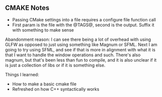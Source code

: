 ## CMAKE Notes
- Passing CMake settings into a file requires a configure file function call
 - First param is the file with the @TAGS@, second is the output. Suffix it with something to make sense

Abandonment reason:
  I can see there being a lot of overhead with using GLFW as opposed to just using 
  something like Magnum or SFML. Next I am going to try using SFML, and see if that is more in alignment
  with what it is that I want to handle the window operations and such. There's also magnum, but that's
  been less than fun to compile, and it is also unclear if it is just a collection of libs or if it is
  something else.

Things I learned:
 - How to make a basic cmake file
 - Refreshed on how C++ syntactically works
